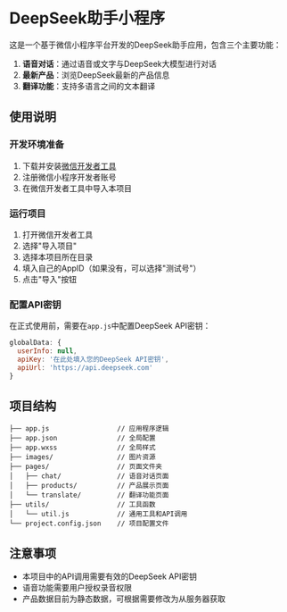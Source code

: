 # DeepSeek助手小程序

这是一个基于微信小程序平台开发的DeepSeek助手应用，包含三个主要功能：

1. **语音对话**：通过语音或文字与DeepSeek大模型进行对话
2. **最新产品**：浏览DeepSeek最新的产品信息
3. **翻译功能**：支持多语言之间的文本翻译

## 使用说明

### 开发环境准备

1. 下载并安装[微信开发者工具](https://developers.weixin.qq.com/miniprogram/dev/devtools/download.html)
2. 注册微信小程序开发者账号
3. 在微信开发者工具中导入本项目

### 运行项目

1. 打开微信开发者工具
2. 选择"导入项目"
3. 选择本项目所在目录
4. 填入自己的AppID（如果没有，可以选择"测试号"）
5. 点击"导入"按钮

### 配置API密钥

在正式使用前，需要在`app.js`中配置DeepSeek API密钥：

```javascript
globalData: {
  userInfo: null,
  apiKey: '在此处填入您的DeepSeek API密钥',
  apiUrl: 'https://api.deepseek.com'
}
```

## 项目结构

```
├── app.js                 // 应用程序逻辑
├── app.json               // 全局配置
├── app.wxss               // 全局样式
├── images/                // 图片资源
├── pages/                 // 页面文件夹
│   ├── chat/              // 语音对话页面
│   ├── products/          // 产品展示页面
│   └── translate/         // 翻译功能页面
├── utils/                 // 工具函数
│   └── util.js            // 通用工具和API调用
└── project.config.json    // 项目配置文件
```

## 注意事项

- 本项目中的API调用需要有效的DeepSeek API密钥
- 语音功能需要用户授权录音权限
- 产品数据目前为静态数据，可根据需要修改为从服务器获取
